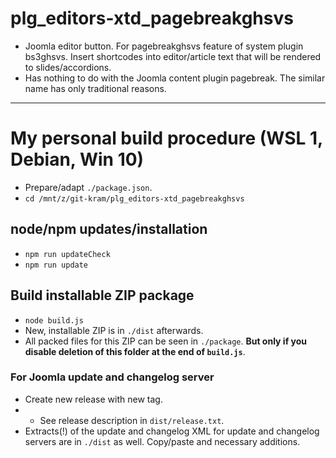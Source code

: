 # plg_editors-xtd_pagebreakghsvs
- Joomla editor button. For pagebreakghsvs feature of system plugin bs3ghsvs. Insert shortcodes into editor/article text that will be rendered to slides/accordions.
- Has nothing to do with the Joomla content plugin pagebreak. The similar name has only traditional reasons.

-----------------------------------------------------

# My personal build procedure (WSL 1, Debian, Win 10)
- Prepare/adapt `./package.json`.
- `cd /mnt/z/git-kram/plg_editors-xtd_pagebreakghsvs`

## node/npm updates/installation
- `npm run updateCheck`
- `npm run update`

## Build installable ZIP package
- `node build.js`
- New, installable ZIP is in `./dist` afterwards.
- All packed files for this ZIP can be seen in `./package`. **But only if you disable deletion of this folder at the end of `build.js`**.

### For Joomla update and changelog server
- Create new release with new tag.
- - See release description in `dist/release.txt`.
- Extracts(!) of the update and changelog XML for update and changelog servers are in `./dist` as well. Copy/paste and necessary additions.
